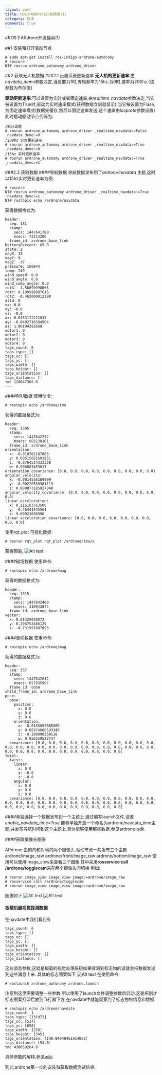 ```yaml
---
layout: post
title: ROS下ARdrone开发探索(1)
category: 技术
comments: true
---
```


#ROS下ARdrone开发探索(1)

##1.安装和打开驱动节点
```
# sudo apt-get install ros-indigo-ardrone-autonomy
# roscore
NT# rosrun ardrone_autonomy ardrone_driver
```

##2.获取无人机数据
###2.1 设置系统更新速率
**无人机的更新速率**:由*navdata_demo*参数决定,当设置为1时,传输频率为15hz.为0时,速率为200hz.(该参数为布尔值)

**驱动更新速率**:可以设置为实时或者固定速率,由*realtime_navdata*参数决定,当它被设置为True时,驱动为实时速率模式(获得数据立刻就显示);当它被设置为Flase,为固定速率模式(数据先缓存,然后以固定速率发送,这个速率由*looprate*参数设置)
此时启动驱动节点代码为:
```
/默认设置
# rosrun ardrone_autonomy ardrone_driver _realtime_navdata:=False _navdata_demo:=0
/200hz 实时更新速率
# rosrun ardrone_autonomy ardrone_driver _realtime_navdata:=True _navdata_demo:=0
/15hz 实时更新速率
# rosrun ardrone_autonomy ardrone_driver _realtime_navdata:=True _navdata_demo:=1
```
###2.2 获取数据
####导航数据
导航数据发布到了*ardrone/navdata* 主题,这时以15hz实时更新速率为例.
```
# roscore
NT# rosrun ardrone_autonomy ardrone_driver _realtime_navdata:=True _navdata_demo:=1
NT# rostopic echo /ardrone/navdata 
```
获得数据格式为:
```
header: 
  seq: 181
  stamp: 
    secs: 1447641780
    nsecs: 72214206
  frame_id: ardrone_base_link
batteryPercent: 65.0
state: 2
magX: 33
magY: 9
magZ: -37
pressure: 100944
temp: 249
wind_speed: 0.0
wind_angle: 0.0
wind_comp_angle: 0.0
rotX: -1.58899998665
rotY: 0.189999997616
rotZ: -0.462000012398
altd: 0
vx: 0.0
vy: -0.0
vz: -0.0
ax: 0.0153172221035
ay: -0.0402716584504
az: 1.00194382668
motor1: 0
motor2: 0
motor3: 0
motor4: 0
tags_count: 0
tags_type: []
tags_xc: []
tags_yc: []
tags_width: []
tags_height: []
tags_orientation: []
tags_distance: []
tm: 128647368.0
---
```
####IMU数据
使用命令:
```
# rostopic echo /ardrone/imu
```
获得的数据格式为:
```
header: 
  seq: 1395
  stamp: 
    secs: 1447642252
    nsecs: 903238161
  frame_id: ardrone_base_link
orientation: 
  x: -0.018762187083
  y: 0.00515051602951
  z: -0.0764514333328
  w: 0.996883459017
orientation_covariance: [0.0, 0.0, 0.0, 0.0, 0.0, 0.0, 0.0, 0.0, 0.0]
angular_velocity: 
  x: -0.0014556189999
  y: -0.00220580981113
  z: 0.000873185927048
angular_velocity_covariance: [0.0, 0.0, 0.0, 0.0, 0.0, 0.0, 0.0, 0.0, 0.0]
linear_acceleration: 
  x: 0.116103763506
  y: -0.46441545561
  z: 9.69921030998
linear_acceleration_covariance: [0.0, 0.0, 0.0, 0.0, 0.0, 0.0, 0.0, 0.0, 0.0]
```
使用rqt_plot 可视化数据:
```
# rosrun rqt_plot rqt_plot /ardrone/imu/x
```
获得图象,
![Alt text](./IMU_plot.png)

####磁场数据
使用命令:
```
# rostopic echo /ardrone/mag
```
获得的数据格式为:
```
header: 
  seq: 1815
  stamp: 
    secs: 1447642460
    nsecs: 119943874
  frame_id: ardrone_base_link
vector: 
  x: 0.61329048872
  y: 0.296753466129
  z: -0.731991887093
```

####里程数据
使用命令:
```
# rostopic echo /ardrone/mag
```
获得的数据格式为:
```
header: 
  seq: 337
  stamp: 
    secs: 1447642612
    nsecs: 657935907
  frame_id: odom
child_frame_id: ardrone_base_link
pose: 
  pose: 
    position: 
      x: 0.0
      y: 0.0
      z: 0.0
    orientation: 
      x: -0.0188895665809
      y: 0.00374660533345
      z: -0.290900369116
      w: 0.956559523747
  covariance: [0.0, 0.0, 0.0, 0.0, 0.0, 0.0, 0.0, 0.0, 0.0, 0.0, 0.0, 0.0, 0.0, 0.0, 0.0, 0.0, 0.0, 0.0, 0.0, 0.0, 0.0, 0.0, 0.0, 0.0, 0.0, 0.0, 0.0, 0.0, 0.0, 0.0, 0.0, 0.0, 0.0, 0.0, 0.0, 0.0]
twist: 
  twist: 
    linear: 
      x: 0.0
      y: -0.0
      z: -0.0
    angular: 
      x: 0.0
      y: 0.0
      z: 0.0
  covariance: [0.0, 0.0, 0.0, 0.0, 0.0, 0.0, 0.0, 0.0, 0.0, 0.0, 0.0, 0.0, 0.0, 0.0, 0.0, 0.0, 0.0, 0.0, 0.0, 0.0, 0.0, 0.0, 0.0, 0.0, 0.0, 0.0, 0.0, 0.0, 0.0, 0.0, 0.0, 0.0, 0.0, 0.0, 0.0, 0.0]
```
####单独选择一个数据发布到一个主题上
通过编写launch文件,设置*enable_navdata_time=True* 能够单独开启一个命名为ardrone/navdata_time主题,并发布导航时间到这个主题上.具体能够使用那些数据,参见ardrone-sdk.

####获取摄像头图像

ARdrone 由前向和对地的两个摄像头,驱动节点一共发布三个主题
ardrone/image_raw
ardrone/front/image_raw
ardrone/bottom/image_raw
使用可以使用image_view来查看三个图像
其中采用**rosservice call /ardrone/togglecam**来在两个摄像头间切换
例如:
```
# rosrun image_view image_view image:=ardrone/image_raw
# rosservice call /ardrone/togglecam
# rosrun image_view image_view image:=ardrone/image_raw
```
图像如下
![Alt text](./front_camera.png) ![Alt text](./bottom_camera.png)


#### 板载机器视觉探测数据
在navdate中我们看到有
```
tags_count: 0
tags_type: []
tags_xc: []
tags_yc: []
tags_width: []
tags_height: []
tags_orientation: []
tags_distance: []
```
这些消息参数,这就是板载的视觉处理系统如果探测到标志物的话就会把数据发送到这些消息上来.
具体的标志图案如下
![Alt text](./special_tag.png)
在使用命令:
```
# roslaunch ardrone_autonomy ardrone.launch 
```
注意到这里需要调整一些参数,所以使用了launch文件调整参数后启动.这是把刚才标志图案打印后放到飞行器下方,在navdate中就能观察到了标志物的信息和数据.
```
# rostopic echo /ardrone/navdate
tags_count: 1
tags_type: [131072]
tags_xc: [534]
tags_yc: [658]
tags_width: [259]
tags_height: [345]
tags_orientation: [140.84048461914062]
tags_distance: [53.0]
tm: 438659264.0

```
具体参数的解释,参见[wiki](https://github.com/AutonomyLab/ardrone_autonomy/wiki/AR-Drone-Parameters)

到此,ardrone第一步的安装和获取数据测试结束.
